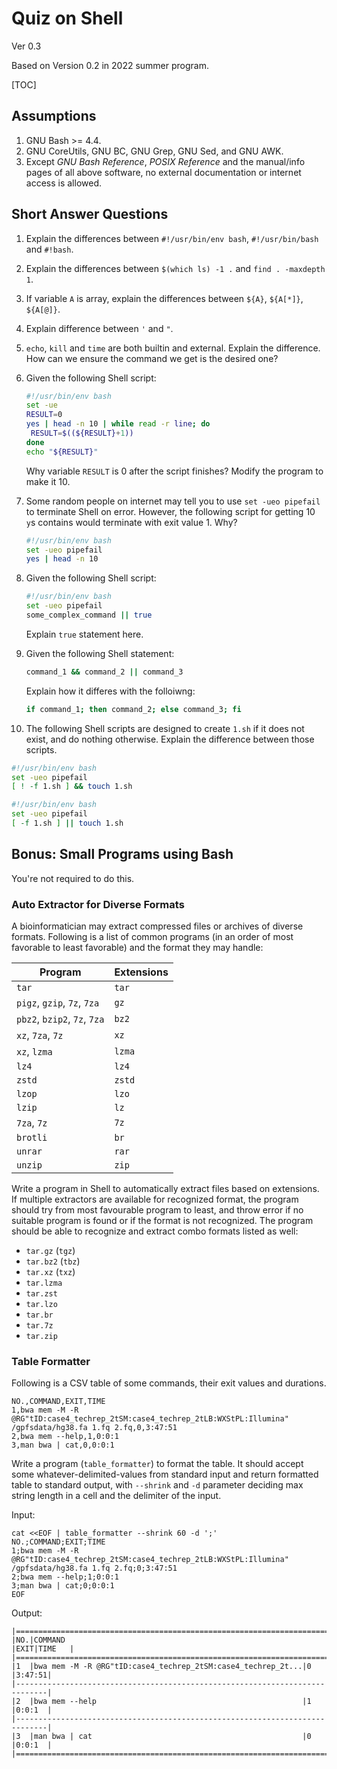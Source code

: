 # Quiz on Shell

Ver 0.3

Based on Version 0.2 in 2022 summer program.

[TOC]

## Assumptions

1. GNU Bash >= 4.4.
2. GNU CoreUtils, GNU BC, GNU Grep, GNU Sed, and GNU AWK.
3. Except _GNU Bash Reference_, _POSIX Reference_ and the manual/info pages of all above software, no external documentation or internet access is allowed.

## Short Answer Questions

1. Explain the differences between `#!/usr/bin/env bash`, `#!/usr/bin/bash` and `#!bash`.
2. Explain the differences between `$(which ls) -1 .` and `find . -maxdepth 1`.
3. If variable `A` is array, explain the differences between `${A}`, `${A[*]}`, `${A[@]}`.
4. Explain difference between `'` and `"`.
5. `echo`, `kill` and `time` are both builtin and external. Explain the difference. How can we ensure the command we get is the desired one?
6. Given the following Shell script:

   ```bash
   #!/usr/bin/env bash
   set -ue
   RESULT=0
   yes | head -n 10 | while read -r line; do
   	RESULT=$((${RESULT}+1))
   done
   echo "${RESULT}"
   ```

   Why variable `RESULT` is 0 after the script finishes? Modify the program to make it 10.

7. Some random people on internet may tell you to use `set -ueo pipefail` to terminate Shell on error. However, the following script for getting 10 `y`s contains would terminate with exit value 1. Why?

   ```bash
   #!/usr/bin/env bash
   set -ueo pipefail
   yes | head -n 10
   ```

8. Given the following Shell script:

   ```bash
   #!/usr/bin/env bash
   set -ueo pipefail
   some_complex_command || true
   ```

   Explain `true` statement here.

9. Given the following Shell statement:

   ```bash
   command_1 && command_2 || command_3
   ```

   Explain how it differes with the folloiwng:

   ```bash
   if command_1; then command_2; else command_3; fi
   ```

10. The following Shell scripts are designed to create `1.sh` if it does not exist, and do nothing otherwise. Explain the difference between those scripts.

   ```bash
   #!/usr/bin/env bash
   set -ueo pipefail
   [ ! -f 1.sh ] && touch 1.sh
   ```

   ```bash
   #!/usr/bin/env bash
   set -ueo pipefail
   [ -f 1.sh ] || touch 1.sh
   ```

## Bonus: Small Programs using Bash

You're not required to do this.

### Auto Extractor for Diverse Formats

A bioinformatician may extract compressed files or archives of diverse formats. Following is a list of common programs (in an order of most favorable to least favorable) and the format they may handle:

| Program                      | Extensions |
|------------------------------|------------|
| `tar`                        | `tar`      |
| `pigz`, `gzip`, `7z`, `7za`  | `gz`       |
| `pbz2`, `bzip2`, `7z`, `7za` | `bz2`      |
| `xz`, `7za`, `7z`            | `xz`       |
| `xz`, `lzma`                 | `lzma`     |
| `lz4`                        | `lz4`      |
| `zstd`                       | `zstd`     |
| `lzop`                       | `lzo`      |
| `lzip`                       | `lz`       |
| `7za`, `7z`                  | `7z`       |
| `brotli`                     | `br`       |
| `unrar`                      | `rar`      |
| `unzip`                      | `zip`      |

Write a program in Shell to automatically extract files based on extensions. If multiple extractors are available for recognized format, the program should try from most favourable program to least, and throw error if no suitable program is found or if the format is not recognized. The program should be able to recognize and extract combo formats listed as well:

- `tar.gz` (`tgz`)
- `tar.bz2` (`tbz`)
- `tar.xz` (`txz`)
- `tar.lzma`
- `tar.zst`
- `tar.lzo`
- `tar.br`
- `tar.7z`
- `tar.zip`

### Table Formatter

Following is a CSV table of some commands, their exit values and durations.

```csv
NO.,COMMAND,EXIT,TIME
1,bwa mem -M -R @RG"tID:case4_techrep_2tSM:case4_techrep_2tLB:WXStPL:Illumina" /gpfsdata/hg38.fa 1.fq 2.fq,0,3:47:51
2,bwa mem --help,1,0:0:1
3,man bwa | cat,0,0:0:1
```

Write a program (`table_formatter`) to format the table. It should accept some whatever-delimited-values from standard input and return formatted table to standard output, with `--shrink` and `-d` parameter deciding max string length in a cell and the delimiter of the input.

Input:

```shell
cat <<EOF | table_formatter --shrink 60 -d ';'
NO.;COMMAND;EXIT;TIME
1;bwa mem -M -R @RG"tID:case4_techrep_2tSM:case4_techrep_2tLB:WXStPL:Illumina" /gpfsdata/hg38.fa 1.fq 2.fq;0;3:47:51
2;bwa mem --help;1;0:0:1
3;man bwa | cat;0;0:0:1
EOF
```

Output:

```text
|=============================================================================|
|NO.|COMMAND                                                     |EXIT|TIME   |
|=============================================================================|
|1  |bwa mem -M -R @RG"tID:case4_techrep_2tSM:case4_techrep_2t...|0   |3:47:51|
|-----------------------------------------------------------------------------|
|2  |bwa mem --help                                              |1   |0:0:1  |
|-----------------------------------------------------------------------------|
|3  |man bwa | cat                                               |0   |0:0:1  |
|=============================================================================|
```
